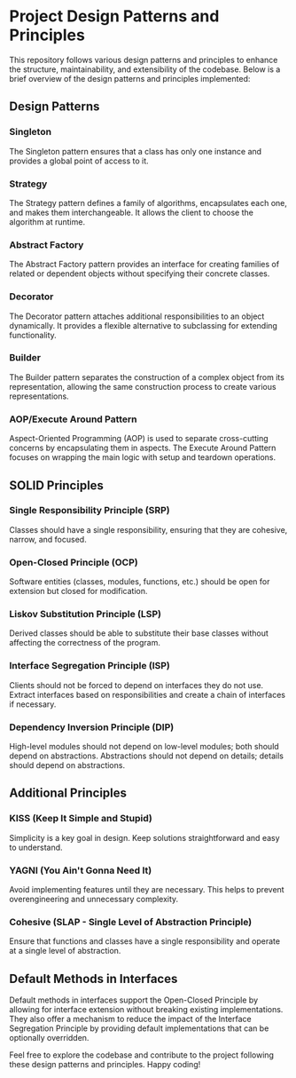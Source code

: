 # Project Design Patterns and Principles

This repository follows various design patterns and principles to enhance the structure, maintainability, and extensibility of the codebase. Below is a brief overview of the design patterns and principles implemented:

## Design Patterns

### Singleton
The Singleton pattern ensures that a class has only one instance and provides a global point of access to it.

### Strategy
The Strategy pattern defines a family of algorithms, encapsulates each one, and makes them interchangeable. It allows the client to choose the algorithm at runtime.

### Abstract Factory
The Abstract Factory pattern provides an interface for creating families of related or dependent objects without specifying their concrete classes.

### Decorator
The Decorator pattern attaches additional responsibilities to an object dynamically. It provides a flexible alternative to subclassing for extending functionality.

### Builder
The Builder pattern separates the construction of a complex object from its representation, allowing the same construction process to create various representations.

### AOP/Execute Around Pattern
Aspect-Oriented Programming (AOP) is used to separate cross-cutting concerns by encapsulating them in aspects. The Execute Around Pattern focuses on wrapping the main logic with setup and teardown operations.

## SOLID Principles

### Single Responsibility Principle (SRP)
Classes should have a single responsibility, ensuring that they are cohesive, narrow, and focused.

### Open-Closed Principle (OCP)
Software entities (classes, modules, functions, etc.) should be open for extension but closed for modification.

### Liskov Substitution Principle (LSP)
Derived classes should be able to substitute their base classes without affecting the correctness of the program.

### Interface Segregation Principle (ISP)
Clients should not be forced to depend on interfaces they do not use. Extract interfaces based on responsibilities and create a chain of interfaces if necessary.

### Dependency Inversion Principle (DIP)
High-level modules should not depend on low-level modules; both should depend on abstractions. Abstractions should not depend on details; details should depend on abstractions.

## Additional Principles

### KISS (Keep It Simple and Stupid)
Simplicity is a key goal in design. Keep solutions straightforward and easy to understand.

### YAGNI (You Ain't Gonna Need It)
Avoid implementing features until they are necessary. This helps to prevent overengineering and unnecessary complexity.

### Cohesive (SLAP - Single Level of Abstraction Principle)
Ensure that functions and classes have a single responsibility and operate at a single level of abstraction.

## Default Methods in Interfaces

Default methods in interfaces support the Open-Closed Principle by allowing for interface extension without breaking existing implementations. They also offer a mechanism to reduce the impact of the Interface Segregation Principle by providing default implementations that can be optionally overridden.

Feel free to explore the codebase and contribute to the project following these design patterns and principles. Happy coding!
